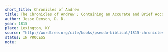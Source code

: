 ```yaml
---
short_title: Chronicles of Andrew
title: The Chronicles of Andrew ; Containing an Accurate and Brief Account of General Jackson's Victories in the South, Over the Creeks, ALSO His Victories over the Britiash at Orleans, with a Biographical Sketch of His Life
author: Jesse Denson, D. D.
year: 1815
place: Lexington, KY
source: "http://wordtree.org/cite/books/pseudo-biblical/1815-chronicles-of-andrew.pdf"
status: IN PROCESS
note: 
---
```

